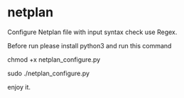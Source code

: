 # netplan

Configure Netplan file with input syntax check use Regex.

Before run please install python3 and run this command

chmod +x netplan_configure.py 

sudo ./netplan_configure.py

enjoy it.
